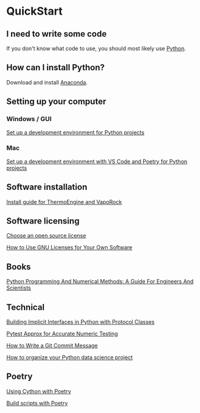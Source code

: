# QuickStart

## I need to write some code
If you don't know what code to use, you should most likely use [Python](https://www.python.org).

## How can I install Python?
Download and install [Anaconda](https://www.anaconda.com/download).

## Setting up your computer

### Windows / GUI

[Set up a development environment for Python projects](https://gist.github.com/djbower/c82b4a70a3c3c74ad26dc572edefdd34)

### Mac

[Set up a development environment with VS Code and Poetry for Python projects](https://gist.github.com/djbower/c66474000029730ac9f8b73b96071db3)

## Software installation

[Install guide for ThermoEngine and VapoRock](https://gist.github.com/djbower/8444f8a21cc596e32bb6d78f6be8bdb2)

## Software licensing

[Choose an open source license](https://choosealicense.com)

[How to Use GNU Licenses for Your Own Software](https://www.gnu.org/licenses/gpl-howto.html)

## Books
[Python Programming And Numerical Methods: A Guide For Engineers And Scientists](https://pythonnumericalmethods.berkeley.edu/notebooks/Index.html)

## Technical

[Building Implicit Interfaces in Python with Protocol Classes](https://andrewbrookins.com/technology/building-implicit-interfaces-in-python-with-protocol-classes/)

[Pytest Approx for Accurate Numeric Testing](https://pytest-with-eric.com/pytest-advanced/pytest-approx/)

[How to Write a Git Commit Message](https://cbea.ms/git-commit/)

[How to organize your Python data science project](https://gist.github.com/ericmjl/27e50331f24db3e8f957d1fe7bbbe510?permalink_comment_id=4764044)

## Poetry

[Using Cython with Poetry](https://stackoverflow.com/questions/63679315/how-to-use-cython-with-poetry)

[Build scripts with Poetry](https://github.com/python-poetry/poetry/issues/2740)
